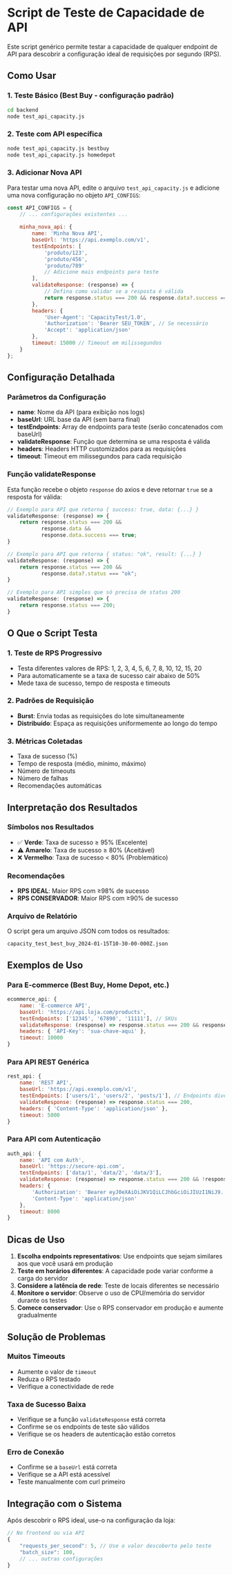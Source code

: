 # Script de Teste de Capacidade de API

Este script genérico permite testar a capacidade de qualquer endpoint de API para descobrir a configuração ideal de requisições por segundo (RPS).

## Como Usar

### 1. Teste Básico (Best Buy - configuração padrão)
```bash
cd backend
node test_api_capacity.js
```

### 2. Teste com API específica
```bash
node test_api_capacity.js bestbuy
node test_api_capacity.js homedepot
```

### 3. Adicionar Nova API

Para testar uma nova API, edite o arquivo `test_api_capacity.js` e adicione uma nova configuração no objeto `API_CONFIGS`:

```javascript
const API_CONFIGS = {
    // ... configurações existentes ...
    
    minha_nova_api: {
        name: 'Minha Nova API',
        baseUrl: 'https://api.exemplo.com/v1',
        testEndpoints: [
            'produto/123',
            'produto/456', 
            'produto/789'
            // Adicione mais endpoints para teste
        ],
        validateResponse: (response) => {
            // Defina como validar se a resposta é válida
            return response.status === 200 && response.data?.success === true;
        },
        headers: {
            'User-Agent': 'CapacityTest/1.0',
            'Authorization': 'Bearer SEU_TOKEN', // Se necessário
            'Accept': 'application/json'
        },
        timeout: 15000 // Timeout em milissegundos
    }
};
```

## Configuração Detalhada

### Parâmetros da Configuração

- **name**: Nome da API (para exibição nos logs)
- **baseUrl**: URL base da API (sem barra final)
- **testEndpoints**: Array de endpoints para teste (serão concatenados com baseUrl)
- **validateResponse**: Função que determina se uma resposta é válida
- **headers**: Headers HTTP customizados para as requisições
- **timeout**: Timeout em milissegundos para cada requisição

### Função validateResponse

Esta função recebe o objeto `response` do axios e deve retornar `true` se a resposta for válida:

```javascript
// Exemplo para API que retorna { success: true, data: {...} }
validateResponse: (response) => {
    return response.status === 200 && 
           response.data && 
           response.data.success === true;
}

// Exemplo para API que retorna { status: "ok", result: {...} }
validateResponse: (response) => {
    return response.status === 200 && 
           response.data?.status === "ok";
}

// Exemplo para API simples que só precisa de status 200
validateResponse: (response) => {
    return response.status === 200;
}
```

## O Que o Script Testa

### 1. Teste de RPS Progressivo
- Testa diferentes valores de RPS: 1, 2, 3, 4, 5, 6, 7, 8, 10, 12, 15, 20
- Para automaticamente se a taxa de sucesso cair abaixo de 50%
- Mede taxa de sucesso, tempo de resposta e timeouts

### 2. Padrões de Requisição
- **Burst**: Envia todas as requisições do lote simultaneamente
- **Distribuído**: Espaça as requisições uniformemente ao longo do tempo

### 3. Métricas Coletadas
- Taxa de sucesso (%)
- Tempo de resposta (médio, mínimo, máximo)
- Número de timeouts
- Número de falhas
- Recomendações automáticas

## Interpretação dos Resultados

### Símbolos nos Resultados
- ✅ **Verde**: Taxa de sucesso ≥ 95% (Excelente)
- ⚠️ **Amarelo**: Taxa de sucesso ≥ 80% (Aceitável)
- ❌ **Vermelho**: Taxa de sucesso < 80% (Problemático)

### Recomendações
- **RPS IDEAL**: Maior RPS com ≥98% de sucesso
- **RPS CONSERVADOR**: Maior RPS com ≥90% de sucesso

### Arquivo de Relatório
O script gera um arquivo JSON com todos os resultados:
```
capacity_test_best_buy_2024-01-15T10-30-00-000Z.json
```

## Exemplos de Uso

### Para E-commerce (Best Buy, Home Depot, etc.)
```javascript
ecommerce_api: {
    name: 'E-commerce API',
    baseUrl: 'https://api.loja.com/products',
    testEndpoints: ['12345', '67890', '11111'], // SKUs
    validateResponse: (response) => response.status === 200 && response.data?.available !== undefined,
    headers: { 'API-Key': 'sua-chave-aqui' },
    timeout: 10000
}
```

### Para API REST Genérica
```javascript
rest_api: {
    name: 'REST API',
    baseUrl: 'https://api.exemplo.com/v1',
    testEndpoints: ['users/1', 'users/2', 'posts/1'], // Endpoints diversos
    validateResponse: (response) => response.status === 200,
    headers: { 'Content-Type': 'application/json' },
    timeout: 5000
}
```

### Para API com Autenticação
```javascript
auth_api: {
    name: 'API com Auth',
    baseUrl: 'https://secure-api.com',
    testEndpoints: ['data/1', 'data/2', 'data/3'],
    validateResponse: (response) => response.status === 200 && !response.data?.error,
    headers: { 
        'Authorization': 'Bearer eyJ0eXAiOiJKV1QiLCJhbGciOiJIUzI1NiJ9...',
        'Content-Type': 'application/json'
    },
    timeout: 8000
}
```

## Dicas de Uso

1. **Escolha endpoints representativos**: Use endpoints que sejam similares aos que você usará em produção
2. **Teste em horários diferentes**: A capacidade pode variar conforme a carga do servidor
3. **Considere a latência de rede**: Teste de locais diferentes se necessário
4. **Monitore o servidor**: Observe o uso de CPU/memória do servidor durante os testes
5. **Comece conservador**: Use o RPS conservador em produção e aumente gradualmente

## Solução de Problemas

### Muitos Timeouts
- Aumente o valor de `timeout`
- Reduza o RPS testado
- Verifique a conectividade de rede

### Taxa de Sucesso Baixa
- Verifique se a função `validateResponse` está correta
- Confirme se os endpoints de teste são válidos
- Verifique se os headers de autenticação estão corretos

### Erro de Conexão
- Confirme se a `baseUrl` está correta
- Verifique se a API está acessível
- Teste manualmente com curl primeiro

## Integração com o Sistema

Após descobrir o RPS ideal, use-o na configuração da loja:

```javascript
// No frontend ou via API
{
    "requests_per_second": 5, // Use o valor descoberto pelo teste
    "batch_size": 100,
    // ... outras configurações
}
``` 